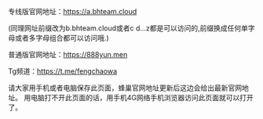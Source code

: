 专线版官网地址：https://a.bhteam.cloud

(同理网址前缀改为b.bhteam.cloud或者c d…z都是可以访问的,前缀换成任何单字母或者多字母组合都可以访问哦.)

普通版官网地址：https://888yun.men

Tg频道：https://t.me/fengchaowa

请大家用手机或者电脑保存此页面，蜂巢官网地址更新后这边会给出最新官网地址。
用电脑打不开此页面的话，用手机4G网络手机浏览器访问此页面就可以打开了。
